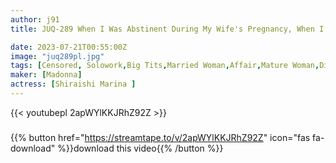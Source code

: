 ```yaml
---
author: j91
title: JUQ-289 When I Was Abstinent During My Wife's Pregnancy, When I Went To The Soap ... The No. 1 Lady At The Shop That Came Out Was My Wife's Friend, Marina. Marina Shiraishi

date: 2023-07-21T00:55:00Z
image: "juq289pl.jpg"
tags: [Censored, Solowork,Big Tits,Married Woman,Affair,Mature Woman,Digital Mosaic,Soapland	]
maker: [Madonna]
actress: [Shiraishi Marina ]
---
```



{{< youtubepl 2apWYlKKJRhZ92Z >}}
###

{{% button href="https://streamtape.to/v/2apWYlKKJRhZ92Z" icon="fas fa-download" %}}download this video{{% /button %}}

